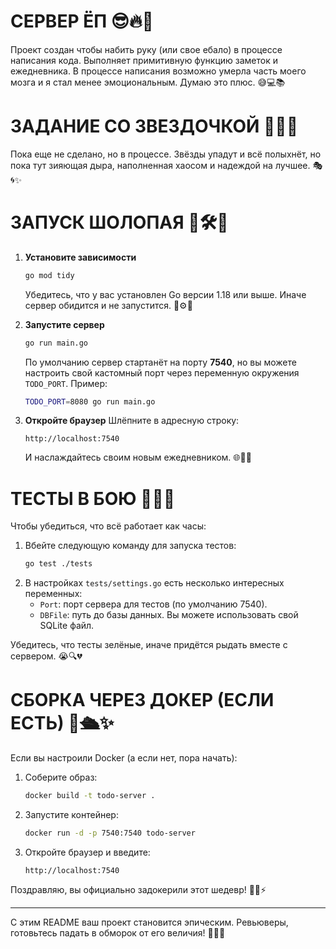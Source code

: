 # СЕРВЕР ЁП 😎🔥🚀

Проект создан чтобы набить руку (или свое ебало) в процессе написания кода. Выполняет примитивную функцию заметок и ежедневника. В процессе написания возможно умерла часть моего мозга и я стал менее эмоциональным. Думаю это плюс. 😅💻📚

# ЗАДАНИЕ СО ЗВЕЗДОЧКОЙ 🌟🌌💥

Пока еще не сделано, но в процессе. Звёзды упадут и всё полыхнёт, но пока тут зияющая дыра, наполненная хаосом и надеждой на лучшее. 🎭🌀✨

# ЗАПУСК ШОЛОПАЯ 🚀🛠️🔧

1. **Установите зависимости**

   ```bash
   go mod tidy
   ```

   Убедитесь, что у вас установлен Go версии 1.18 или выше. Иначе сервер обидится и не запустится. 😤⚙️📂

2. **Запустите сервер**

   ```bash
   go run main.go
   ```

   По умолчанию сервер стартанёт на порту **7540**, но вы можете настроить свой кастомный порт через переменную окружения `TODO_PORT`. Пример:

   ```bash
   TODO_PORT=8080 go run main.go
   ```

3. **Откройте браузер**
   Шлёпните в адресную строку:

   ```
   http://localhost:7540
   ```

   И наслаждайтесь своим новым ежедневником. 🌐🎉📖

# ТЕСТЫ В БОЮ 🧪✅🎯

Чтобы убедиться, что всё работает как часы:

1. Вбейте следующую команду для запуска тестов:
   ```bash
   go test ./tests
   ```
2. В настройках `tests/settings.go` есть несколько интересных переменных:
   - `Port`: порт сервера для тестов (по умолчанию 7540).
   - `DBFile`: путь до базы данных. Вы можете использовать свой SQLite файл.

Убедитесь, что тесты зелёные, иначе придётся рыдать вместе с сервером. 😭🔍💔

# СБОРКА ЧЕРЕЗ ДОКЕР (ЕСЛИ ЕСТЬ) 🐳🛳️✨

Если вы настроили Docker (а если нет, пора начать):

1. Соберите образ:
   ```bash
   docker build -t todo-server .
   ```
2. Запустите контейнер:
   ```bash
   docker run -d -p 7540:7540 todo-server
   ```
3. Откройте браузер и введите:
   ```
   http://localhost:7540
   ```

Поздравляю, вы официально задокерили этот шедевр! 🎊🤖⚡

---

С этим README ваш проект становится эпическим. Ревьюверы, готовьтесь падать в обморок от его величия! 🌟👑💥

